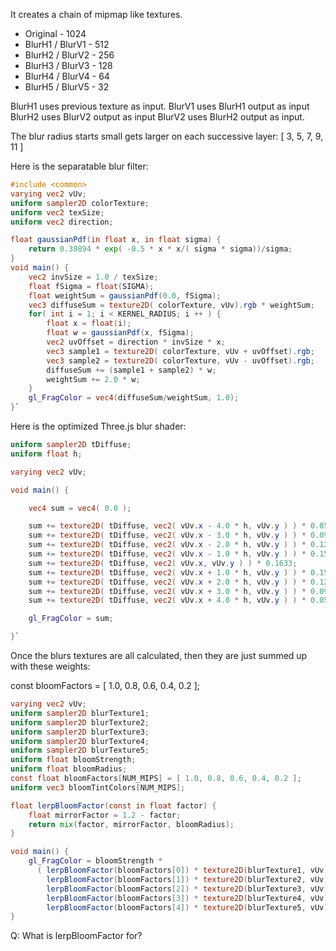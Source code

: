 It creates a chain of mipmap like textures.

* Original - 1024
* BlurH1 / BlurV1 - 512
* BlurH2 / BlurV2 - 256
* BlurH3 / BlurV3 - 128
* BlurH4 / BlurV4 - 64
* BlurH5 / BlurV5 - 32

BlurH1 uses previous texture as input.
BlurV1 uses BlurH1 output as input
BlurH2 uses BlurV2 output as input
BlurV2 uses BlurH2 output as input.

The blur radius starts small gets larger on each successive layer:
[ 3, 5, 7, 9, 11 ]

Here is the separatable blur filter:
```glsl
#include <common>
varying vec2 vUv;
uniform sampler2D colorTexture;
uniform vec2 texSize;
uniform vec2 direction;

float gaussianPdf(in float x, in float sigma) {
    return 0.39894 * exp( -0.5 * x * x/( sigma * sigma))/sigma;
}
void main() {
    vec2 invSize = 1.0 / texSize;
    float fSigma = float(SIGMA);
    float weightSum = gaussianPdf(0.0, fSigma);
    vec3 diffuseSum = texture2D( colorTexture, vUv).rgb * weightSum;
    for( int i = 1; i < KERNEL_RADIUS; i ++ ) {
        float x = float(i);
        float w = gaussianPdf(x, fSigma);
        vec2 uvOffset = direction * invSize * x;
        vec3 sample1 = texture2D( colorTexture, vUv + uvOffset).rgb;
        vec3 sample2 = texture2D( colorTexture, vUv - uvOffset).rgb;
        diffuseSum += (sample1 + sample2) * w;
        weightSum += 2.0 * w;
    }
    gl_FragColor = vec4(diffuseSum/weightSum, 1.0);
}`
```

Here is the optimized Three.js blur shader:

```glsl
uniform sampler2D tDiffuse;
uniform float h;

varying vec2 vUv;

void main() {

    vec4 sum = vec4( 0.0 );

    sum += texture2D( tDiffuse, vec2( vUv.x - 4.0 * h, vUv.y ) ) * 0.051;
    sum += texture2D( tDiffuse, vec2( vUv.x - 3.0 * h, vUv.y ) ) * 0.0918;
    sum += texture2D( tDiffuse, vec2( vUv.x - 2.0 * h, vUv.y ) ) * 0.12245;
    sum += texture2D( tDiffuse, vec2( vUv.x - 1.0 * h, vUv.y ) ) * 0.1531;
    sum += texture2D( tDiffuse, vec2( vUv.x, vUv.y ) ) * 0.1633;
    sum += texture2D( tDiffuse, vec2( vUv.x + 1.0 * h, vUv.y ) ) * 0.1531;
    sum += texture2D( tDiffuse, vec2( vUv.x + 2.0 * h, vUv.y ) ) * 0.12245;
    sum += texture2D( tDiffuse, vec2( vUv.x + 3.0 * h, vUv.y ) ) * 0.0918;
    sum += texture2D( tDiffuse, vec2( vUv.x + 4.0 * h, vUv.y ) ) * 0.051;

    gl_FragColor = sum;

}`
```


Once the blurs textures are all calculated, then they are just summed up with these weights:


const bloomFactors = [ 1.0, 0.8, 0.6, 0.4, 0.2 ];


```glsl
varying vec2 vUv;
uniform sampler2D blurTexture1;
uniform sampler2D blurTexture2;
uniform sampler2D blurTexture3;
uniform sampler2D blurTexture4;
uniform sampler2D blurTexture5;
uniform float bloomStrength;
uniform float bloomRadius;
const float bloomFactors[NUM_MIPS] = [ 1.0, 0.8, 0.6, 0.4, 0.2 ];
uniform vec3 bloomTintColors[NUM_MIPS];

float lerpBloomFactor(const in float factor) {
    float mirrorFactor = 1.2 - factor;
    return mix(factor, mirrorFactor, bloomRadius);
}

void main() {
    gl_FragColor = bloomStrength *
      ( lerpBloomFactor(bloomFactors[0]) * texture2D(blurTexture1, vUv) +
        lerpBloomFactor(bloomFactors[1]) * texture2D(blurTexture2, vUv) +
        lerpBloomFactor(bloomFactors[2]) * texture2D(blurTexture3, vUv) +
        lerpBloomFactor(bloomFactors[3]) * texture2D(blurTexture4, vUv) +
        lerpBloomFactor(bloomFactors[4]) * texture2D(blurTexture5, vUv) );
}
```

Q: What is lerpBloomFactor for?

